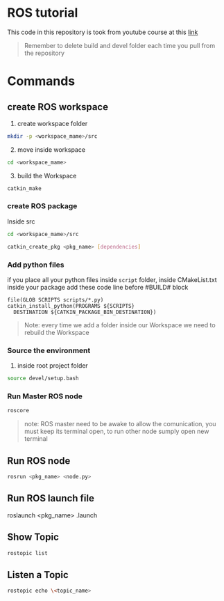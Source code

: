 # ROS tutorial
This code in this repository is took from youtube course at this [link](https://youtu.be/C6BlNbeU3fQ?si=p6g8Fy_C7PBTyWP0)
> Remember to delete build and devel folder each time you pull from the repository


# Commands

## create ROS workspace
1. create workspace folder
```sh
mkdir -p <workspace_mame>/src
```
2. move inside workspace
```sh
cd <workspace_mame>
```
3. build the Workspace
```sh
catkin_make
```
### create ROS package
Inside src
```sh
cd <workspace_mame>/src
```
```sh
catkin_create_pkg <pkg_name> [dependencies]
```
### Add python files
if  you place all your python files inside `script` folder, inside CMakeList.txt inside your package add these code line before #BUILD# block
```
file(GLOB SCRIPTS scripts/*.py)
catkin_install_python(PROGRAMS ${SCRIPTS}
  DESTINATION ${CATKIN_PACKAGE_BIN_DESTINATION})
```

>Note: every time we add a folder inside our Workspace we need to rebuild the Workspace

### Source the environment
1. inside root project folder
```sh
source devel/setup.bash
```
### Run Master ROS node
```sh
roscore
```
> note: ROS master need to be awake to allow the comunication, you must keep its terminal open, to run other node sumply open new terminal

## Run ROS node
```sh
rosrun <pkg_name> <node.py>
```

## Run ROS launch file
roslaunch <pkg_name> <filenam>.launch
## Show Topic
``` sh
rostopic list
```
## Listen a Topic
```sh
rostopic echo \<topic_name>
```
